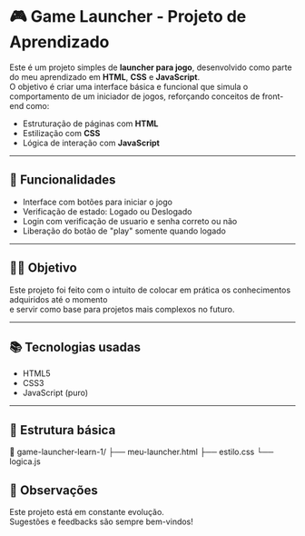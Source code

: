# 🎮 Game Launcher - Projeto de Aprendizado

Este é um projeto simples de **launcher para jogo**, desenvolvido como parte do meu aprendizado em **HTML**, **CSS** e **JavaScript**.  
O objetivo é criar uma interface básica e funcional que simula o comportamento de um iniciador de jogos, reforçando conceitos de front-end como:

- Estruturação de páginas com **HTML**
- Estilização com **CSS**
- Lógica de interação com **JavaScript**

---

## 🚀 Funcionalidades

- Interface com botões para iniciar o jogo
- Verificação de estado: Logado ou Deslogado
- Login com verificação de usuario e senha correto ou não
- Liberação do botão de "play" somente quando logado

---

## 👨‍💻 Objetivo

Este projeto foi feito com o intuito de colocar em prática os conhecimentos adquiridos até o momento  
e servir como base para projetos mais complexos no futuro.

---

## 📚 Tecnologias usadas

- HTML5
- CSS3
- JavaScript (puro)

---

## 📁 Estrutura básica
📂 game-launcher-learn-1/
├── meu-launcher.html
├── estilo.css
└── logica.js


## 📌 Observações

Este projeto está em constante evolução.  
Sugestões e feedbacks são sempre bem-vindos!
